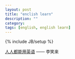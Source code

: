 ```yaml
---
layout: post
title: "enclish learn"
description: ""
category: 
tags: [english, english learn]
---
```

{% include JB/setup %}

[人人都能用英语](http://zhibimo.com/read/xiaolai/everyone-can-use-english/index.html) —— 李笑来

